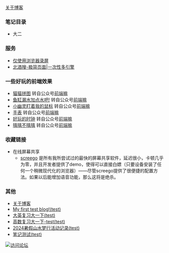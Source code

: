 [关于博客](https://beijiushare.github.io/about.html)

### 笔记目录

- 大二

### 服务
- [仅使用浏览器录屏](https://beijiushare.github.io/html/浏览器录屏.html)
- [北酒搜-极简页面|一次性多引擎](https://beijiushare.github.io/html/北酒搜.html)

### 一些好玩的前端效果
- [猫猫拼图](https://beijiushare.github.io/html/拼图.html) 转自公众号[前端嘛](https://mp.weixin.qq.com/s/wPIve3ActS_jpqRW_-0u-g)
- [鱼缸漏水加点水吧!](https://beijiushare.github.io/html/鱼缸.html) 转自公众号[前端嘛](https://mp.weixin.qq.com/s/q3zunJ6BQNLK0GVYGMXYzA)
- [小幽灵盯着我的鼠标](https://beijiushare.github.io/html/小幽灵.html) 转自公众号[前端嘛](https://mp.weixin.qq.com/s/wgIr9yfqSzGmBq4E6nsXzg)
- [手表](https://beijiushare.github.io/html/手表.html) 转自公众号[前端嘛](https://mp.weixin.qq.com/s/DReTRbWvJ2JmGkvoGaxi9w)
- [好玩的时钟](https://beijiushare.github.io/html/好玩的时钟.html) 转自公众号[前端嘛](https://mp.weixin.qq.com/s/OwMDrqcfuQdF8RtugCMbrg)
- [嘻嘻不嘻嘻](https://beijiushare.github.io/html/嘻嘻不嘻嘻.html) 转自公众号[前端嘛](https://mp.weixin.qq.com/s/AMGPvfy_lvyL8PV2JtcW5A)

### 收藏链接

- 在线屏幕共享
    - [screego](https://app.screego.net/ "点击访问") 是所有我所尝试过的最快的屏幕共享软件，延迟很小，卡顿几乎为零，并且开发者提供了demo，使得可以直接白嫖（只要设备安装了任何一个稍微现代化的浏览器）——尽管screego提供了很便捷的配置方法。如果以后能增加语音功能，那么这将是绝杀。
   
### 其他
- [关于博客](https://beijiushare.github.io/about.html)
- [My first test blog!(test)](https://beijiushare.github.io/post/My%20first%20test%20blog%21.html)
- [大英复习大一下(test)](https://beijiushare.github.io/post/da-ying-fu-xi-da-yi-xia.html) 
- [高数复习大一下-test(test)](https://beijiushare.github.io/post/gao-shu-fu-xi-da-yi-xia--test.html)
- [2024暑假山水梦行活动记录(test)](https://beijiushare.github.io/post/2024-shu-jia-shan-shui-meng-xing-huo-dong-ji-lu.html)
- [笔记测试(test)](https://beijiushare.github.io/post/bi-ji-ce-shi.html)
    
[![访问论坛](https://beijiushare.github.io/photos/1.png "点击访问论坛参加讨论")](https://beijiuforum.freeflarum.com/)

